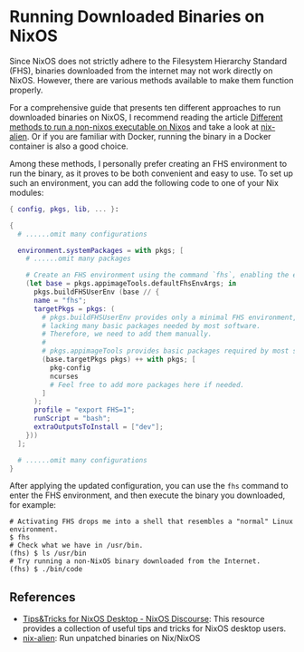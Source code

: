 # Running Downloaded Binaries on NixOS

Since NixOS does not strictly adhere to the Filesystem Hierarchy Standard (FHS), binaries
downloaded from the internet may not work directly on NixOS. However, there are various
methods available to make them function properly.

For a comprehensive guide that presents ten different approaches to run downloaded
binaries on NixOS, I recommend reading the article
[Different methods to run a non-nixos executable on Nixos](https://unix.stackexchange.com/questions/522822/different-methods-to-run-a-non-nixos-executable-on-nixos)
and take a look at [nix-alien](https://github.com/thiagokokada/nix-alien). Or if you are
familiar with Docker, running the binary in a Docker container is also a good choice.

Among these methods, I personally prefer creating an FHS environment to run the binary, as
it proves to be both convenient and easy to use. To set up such an environment, you can
add the following code to one of your Nix modules:

```nix
{ config, pkgs, lib, ... }:

{
  # ......omit many configurations

  environment.systemPackages = with pkgs; [
    # ......omit many packages

    # Create an FHS environment using the command `fhs`, enabling the execution of non-NixOS packages in NixOS!
    (let base = pkgs.appimageTools.defaultFhsEnvArgs; in
      pkgs.buildFHSUserEnv (base // {
      name = "fhs";
      targetPkgs = pkgs: (
        # pkgs.buildFHSUserEnv provides only a minimal FHS environment,
        # lacking many basic packages needed by most software.
        # Therefore, we need to add them manually.
        #
        # pkgs.appimageTools provides basic packages required by most software.
        (base.targetPkgs pkgs) ++ with pkgs; [
          pkg-config
          ncurses
          # Feel free to add more packages here if needed.
        ]
      );
      profile = "export FHS=1";
      runScript = "bash";
      extraOutputsToInstall = ["dev"];
    }))
  ];

  # ......omit many configurations
}
```

After applying the updated configuration, you can use the `fhs` command to enter the FHS
environment, and then execute the binary you downloaded, for example:

```shell
# Activating FHS drops me into a shell that resembles a "normal" Linux environment.
$ fhs
# Check what we have in /usr/bin.
(fhs) $ ls /usr/bin
# Try running a non-NixOS binary downloaded from the Internet.
(fhs) $ ./bin/code
```

## References

- [Tips&Tricks for NixOS Desktop - NixOS
  Discourse][Tips&Tricks for NixOS Desktop - NixOS Discourse]: This resource provides a
  collection of useful tips and tricks for NixOS desktop users.
- [nix-alien](https://github.com/thiagokokada/nix-alien): Run unpatched binaries on
  Nix/NixOS

[Tips&Tricks for NixOS Desktop - NixOS Discourse]:
  https://discourse.nixos.org/t/tips-tricks-for-nixos-desktop/28488
